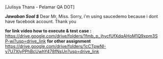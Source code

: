 [Julisya Thana - Pelamar QA DOT]

_**Jawaban Soal $**_
Dear Mr, Miss.
Sorry, i'm using saucedemo because i dont have facebook account. Thank you 

**for link video how to execute & test case :**
https://drive.google.com/drive/folders/1fmb_p_jhycfUfXdqAHoM1Q9xpm3SP-wi?usp=drive_link 
**for other assignment**
https://drive.google.com/drive/folders/1cCTpwNI-v7U7XIyPPhBcUwhY478fNsUn?usp=drive_link
